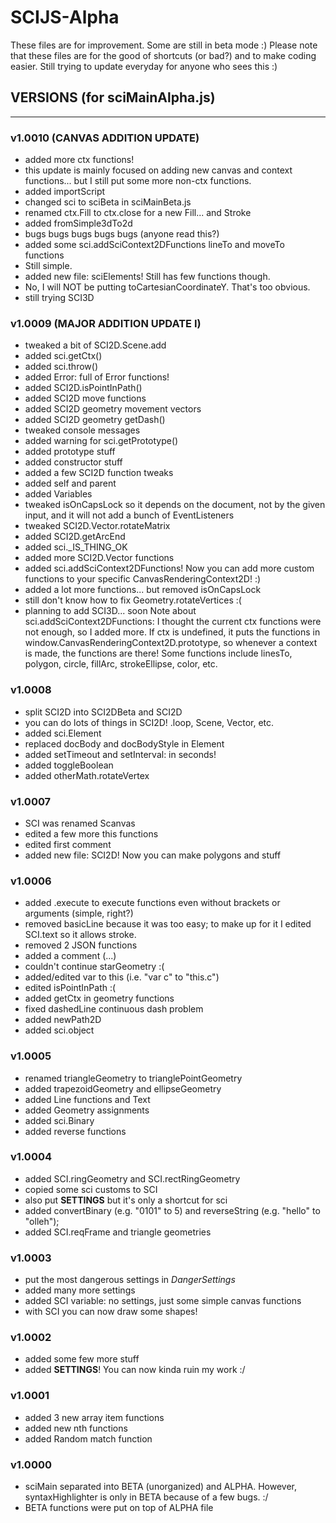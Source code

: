 # SCIJS-Alpha
These files are for improvement. Some are still in beta mode :)
Please note that these files are for the good of shortcuts (or bad?) and to make coding easier.
Still trying to update everyday for anyone who sees this :)

## VERSIONS (for sciMainAlpha.js)
---
### v1.0010 (CANVAS ADDITION UPDATE)
- added more ctx functions!
- this update is mainly focused on adding new canvas and context functions... but I still put some more non-ctx functions.
- added importScript
- changed sci to sciBeta in sciMainBeta.js
- renamed ctx.Fill to ctx.close for a new Fill... and Stroke
- added fromSimple3dTo2d
- bugs bugs bugs bugs bugs (anyone read this?)
- added some sci.addSciContext2DFunctions lineTo and moveTo functions
- Still simple.
- added new file: sciElements! Still has few functions though.
- No, I will NOT be putting toCartesianCoordinateY. That's too obvious.
- still trying SCI3D

### v1.0009 (MAJOR ADDITION UPDATE I)
- tweaked a bit of SCI2D.Scene.add
- added sci.getCtx()
- added sci.throw()
- added Error: full of Error functions!
- added SCI2D.isPointInPath()
- added SCI2D move functions
- added SCI2D geometry movement vectors
- added SCI2D geometry getDash()
- tweaked console messages
- added warning for sci.getPrototype()
- added prototype stuff
- added constructor stuff
- added a few SCI2D function tweaks
- added self and parent
- added Variables
- tweaked isOnCapsLock so it depends on the document, not by the given input, and it will not add a bunch of EventListeners
- tweaked SCI2D.Vector.rotateMatrix
- added SCI2D.getArcEnd
- added sci._IS_THING_OK
- added more SCI2D.Vector functions
- added sci.addSciContext2DFunctions! Now you can add more custom functions to your specific CanvasRenderingContext2D! :)
- added a lot more functions... but removed isOnCapsLock
- still don't know how to fix Geometry.rotateVertices :(
- planning to add SCI3D... soon
Note about sci.addSciContext2DFunctions: I thought the current ctx functions were not enough, so I added more.
If ctx is undefined, it puts the functions in window.CanvasRenderingContext2D.prototype, so whenever a context is made, the functions are there!
Some functions include linesTo, polygon, circle, fillArc, strokeEllipse, color, etc.

### v1.0008
- split SCI2D into SCI2DBeta and SCI2D
- you can do lots of things in SCI2D! .loop, Scene, Vector, etc.
- added sci.Element
- replaced docBody and docBodyStyle in Element
- added setTimeout and setInterval: in seconds!
- added toggleBoolean
- added otherMath.rotateVertex

### v1.0007
- SCI was renamed Scanvas
- edited a few more this functions
- edited first comment
- added new file: SCI2D! Now you can make polygons and stuff

### v1.0006
- added .execute to execute functions even without brackets or arguments (simple, right?)
- removed basicLine because it was too easy; to make up for it I edited SCI.text so it allows stroke.
- removed 2 JSON functions
- added a comment (...)
- couldn't continue starGeometry :(
- added/edited var to this (i.e. "var c" to "this.c")
- edited isPointInPath :(
- added getCtx in geometry functions
- fixed dashedLine continuous dash problem
- added newPath2D
- added sci.object

### v1.0005
- renamed triangleGeometry to trianglePointGeometry
- added trapezoidGeometry and ellipseGeometry
- added Line functions and Text
- added Geometry assignments
- added sci.Binary
- added reverse functions

### v1.0004
- added SCI.ringGeometry and SCI.rectRingGeometry
- copied some sci customs to SCI
- also put __SETTINGS__ but it's only a shortcut for sci
- added convertBinary (e.g. "0101" to 5) and reverseString (e.g. "hello" to "olleh");
- added SCI.reqFrame and triangle geometries

### v1.0003
- put the most dangerous settings in _DangerSettings_
- added many more settings
- added SCI variable: no settings, just some simple canvas functions
- with SCI you can now draw some shapes!

### v1.0002
- added some few more stuff
- added __SETTINGS__! You can now kinda ruin my work :/

### v1.0001
- added 3 new array item functions
- added new nth functions
- added Random match function

### v1.0000
- sciMain separated into BETA (unorganized) and ALPHA. However, syntaxHighlighter is only in BETA because of a few bugs. :/
- BETA functions were put on top of ALPHA file